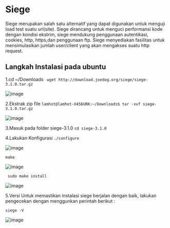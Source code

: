 # Siege
Siege merupakan salah satu alternatif yang dapat digunakan untuk menguji load test suatu url(site).
Siege dirancang untuk menguci performansi kode dengan kondisi ekstrim, siege mendukung penggunaan
autentikasi, cookies, http, https,dan penggunaan ftp. Siege menyediakan fasilitas untuk mensimulasikan
jumlah user/client yang akan mengakses suatu http request.

## Langkah Instalasi pada ubuntu

1.cd ~/Downloads
` wget http://download.joedog.org/siege/siege-3.1.0.tar.gz`

![image](https://cloud.githubusercontent.com/assets/19463315/23456214/102ee220-fea5-11e6-9536-df17e953a97d.png)

2.Ekstrak zip file
`lamhot@lamhot-X456URK:~/Downloads$ tar -xvf siege-3.1.0.tar.gz`

![image](https://cloud.githubusercontent.com/assets/19463315/23456310/8d4ea1a0-fea5-11e6-9dc4-9d4530bb2c49.png)

3.Masuk pada folder siege-3.1.0
`cd siege-3.1.0`

4.Lakukan Konfigurasi
`./configure`

![image](https://cloud.githubusercontent.com/assets/19463315/23456406/dc98fe68-fea5-11e6-995d-c94f38efa770.png)

`make` 

![image](https://cloud.githubusercontent.com/assets/19463315/23456428/fd74b636-fea5-11e6-8de6-292586b519a6.png)

` sudo make install`

![image](https://cloud.githubusercontent.com/assets/19463315/23456461/26019d80-fea6-11e6-9ba7-48549738fe80.png)

5.Versi
Untuk memastikan instalasi siege berjalan dengan baik, lakukan pengecekan dengan menggunkan perintah berikut :

`siege -V`

![image](https://cloud.githubusercontent.com/assets/19463315/23456570/8a585512-fea6-11e6-839e-10508c7e69da.png)


